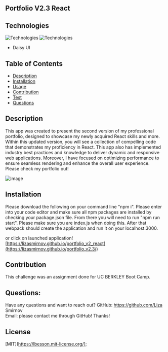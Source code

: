 ## Portfolio V2.3 React

## Technologies
![Technologies](https://img.shields.io/badge/-JavaScript-007396?logo=JavaScript&logoColor=white)
![Technologies](https://img.shields.io/badge/React-20232A?style=for-the-badge&logo=react&logoColor=61DAFB)
- Daisy UI

## Table of Contents
* [Description](#description)
* [Installation](#installation)
* [Usage](#usage)
* [Contribution](#contribution)
* [Test](#test)
* [Questions](#questions)

## Description
This app was created to present the second version of my professional portfolio, designed to showcase my newly acquired React skills and more. Within this updated version, you will see a collection of compelling code that demonstrates my proficiency in React. This app also has implemented industry best practices and knowledge to deliver dynamic and responsive web applications. Moreover, I have focused on optimizing performance to ensure seamless rendering and enhance the overall user experience. Please check my portfolio out!

![image](https://github.com/LizaSmirnov/portfolio_v2_react/assets/122588135/4398cd46-8f29-4f34-9f40-823cac7a0ccb)

## Installation
Please download the following on your command line "npm i". Please enter into your code editor and make sure all npm packages are installed by checking your package.json file. From there you will need to run "npm run start". Please make sure you are index.js when doing this. After that webpack should create the application and run it on your localhost:3000.

or click on launched application!
[https://lizasmirnov.github.io/portfolio_v2_react](https://lizasmirnov.github.io/portfolio_v2.3/)

## Contribution
This challenge was an assignment done for UC BERKLEY Boot Camp. 

## Questions:
Have any questions and want to reach out?
GitHub: https://github.com/Liza Smirnov  
Email: please contact me through GitHub! Thanks!

## License
[MIT](https://lbesson.mit-license.org/];
